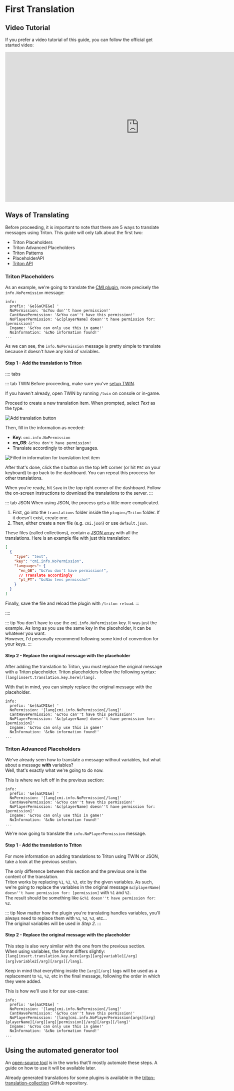 # First Translation

## Video Tutorial

If you prefer a video tutorial of this guide, you can follow the official get started video:

<div class="video-wrapper">
<iframe width="853" height="480" src="https://www.youtube.com/embed/ZJQUd1oD1EY" frameborder="0" allow="accelerometer; autoplay; encrypted-media; gyroscope; picture-in-picture" allowfullscreen></iframe>
</div>

## Ways of Translating

Before proceeding, it is important to note that there are 5 ways to translate messages using Triton.
This guide will only talk about the first two:
  - Triton Placeholders
  - Triton Advanced Placeholders
  - Triton Patterns
  - PlaceholderAPI
  - [Triton API](/programatic-api/getting-started)

### Triton Placeholders

As an example, we're going to translate the [CMI plugin](https://www.spigotmc.org/resources/cmi-270-commands-insane-kits-portals-essentials-economy-mysql-sqlite-much-more.3742/),
more precisely the `info.NoPermission` message:

```yaml{3}
info:
  prefix: '&e[&aCMI&e] '
  NoPermission: '&cYou don''t have permission!'
  CantHavePermission: '&cYou can''t have this permission!'
  NoPlayerPermission: '&c[playerName] doesn''t have permission for: [permission]'
  Ingame: '&cYou can only use this in game!'
  NoInformation: '&cNo information found!'
...
```

As we can see, the `info.NoPermission` message is pretty simple to translate because it doesn't have any kind of variables.

#### Step 1 - Add the translation to Triton

:::: tabs

::: tab TWIN
Before proceeding, make sure you've [setup TWIN](/getting-started/initial-configuration#translations).

If you haven't already, open TWIN by running `/twin` on console or in-game.

Proceed to create a new translation item. When prompted, select _Text_ as the type.

![Add translation button](./first-translation1.png)

Then, fill in the information as needed:
  - **Key**: `cmi.info.NoPermission`
  - **en_GB**: `&cYou don't have permission!`
  - Translate accordingly to other languages.

![Filled in information for translation text item](./first-translation2.png)

After that's done, click the `X` button on the top left corner (or hit `ESC` on your keyboard) to go back to the dashboard.
You can repeat this proccess for other translations.

When you're ready, hit `Save` in the top right corner of the dashboard.
Follow the on-screen instructions to download the translations to the server.
:::

::: tab JSON
When using JSON, the process gets a little more complicated.

1. First, go into the `translations` folder inside the `plugins/Triton` folder. If it doesn't exist, create one.
2. Then, either create a new file (e.g. `cmi.json`) or use `default.json`.

These files (called collections), contain a [JSON array](https://www.javatpoint.com/json-array) with all the translations.
Here is an example file with just this translation:

```json
[
  {
    "type": "text",
    "key": "cmi.info.NoPermission",
    "languages": {
      "en_GB": "&cYou don't have permission!",
      // Translate accordingly
      "pt_PT": "&cNão tens permissão!"
    }
  }
]
```

Finally, save the file and reload the plugin with `/triton reload`.
:::

::::

::: tip
You don't have to use the `cmi.info.NoPermission` key. It was just the example.
As long as you use the same key in the placeholder, it can be whatever you want.  
However, I'd personally recommend following some kind of convention for your keys.
:::

#### Step 2 - Replace the original message with the placeholder

After adding the translation to Triton, you must replace the original message with a Triton placeholder.
Triton placeholders follow the following syntax: `[lang]insert.translation.key.here[/lang]`.

With that in mind, you can simply replace the original message with the placeholder.

```yaml{3}
info:
  prefix: '&e[&aCMI&e] '
  NoPermission: '[lang]cmi.info.NoPermission[/lang]'
  CantHavePermission: '&cYou can''t have this permission!'
  NoPlayerPermission: '&c[playerName] doesn''t have permission for: [permission]'
  Ingame: '&cYou can only use this in game!'
  NoInformation: '&cNo information found!'
...
```

### Triton Advanced Placeholders

We've already seen how to translate a message without variables,
but what about a message **with** variables?  
Well, that's exactly what we're going to do now.

This is where we left off in the previous section:

```yaml{5}
info:
  prefix: '&e[&aCMI&e] '
  NoPermission: '[lang]cmi.info.NoPermission[/lang]'
  CantHavePermission: '&cYou can''t have this permission!'
  NoPlayerPermission: '&c[playerName] doesn''t have permission for: [permission]'
  Ingame: '&cYou can only use this in game!'
  NoInformation: '&cNo information found!'
...
```

We're now going to translate the `info.NoPlayerPermission` message.

#### Step 1 - Add the translation to Triton

For more information on adding translations to Triton using TWIN or JSON,
take a look at the previous section.

The only difference between this section and the previous one
is the content of the translation.  
Triton works by replacing `%1`, `%2`, `%3`, etc by the given variables.
As such, we're going to replace the variables in the original message
`&c[playerName] doesn''t have permission for: [permission]` with `%1` and `%2`.  
The result should be something like `&c%1 doesn''t have permission for: %2`.

::: tip
Now matter how the plugin you're translating handles variables,
you'll always need to replace them with `%1`, `%2`, `%3`, etc...  
The original variables will be used in *Step 2*.
:::

#### Step 2 - Replace the original message with the placeholder

This step is also very similar with the one from the previous section.  
When using variables, the format differs slightly:
```[lang]insert.translation.key.here[args][arg]variable1[/arg][arg]variable2[/arg][/args][/lang]```.

Keep in mind that everything inside the `[arg][/arg]` tags will be used as a replacement
to `%1`, `%2`, etc in the final message, following the order in which they were added.

This is how we'll use it for our use-case:

```yaml{5}
info:
  prefix: '&e[&aCMI&e] '
  NoPermission: '[lang]cmi.info.NoPermission[/lang]'
  CantHavePermission: '&cYou can''t have this permission!'
  NoPlayerPermission: '[lang]cmi.info.NoPlayerPermission[args][arg][playerName][/arg][arg][permission][/arg][/args][/lang]'
  Ingame: '&cYou can only use this in game!'
  NoInformation: '&cNo information found!'
...
```

## Using the automated generator tool

An [open-source tool](https://triton-generator.rexcantor64.com/) is in the works
that'll mostly automate these steps.
A guide on how to use it will be available later.

Already generated translations for some plugins is available in the 
[triton-translation-collection](https://github.com/tritonmc/triton-translation-collection)
GitHub repository.
